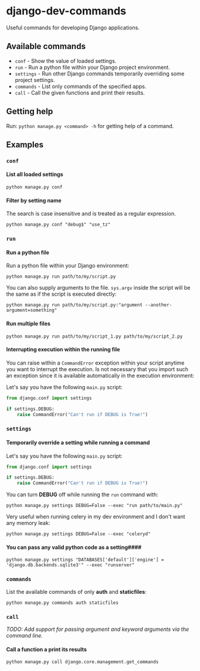 django-dev-commands
===================

Useful commands for developing Django applications.

## Available commands ##

* `conf` - Show the value of loaded settings.
* `run` - Run a python file within your Django project environment.
* `settings` - Run other Django commands temporarily overriding some project settings.
* `commands` - List only commands of the specified apps.
* `call` - Call the given functions and print their results.

## Getting help ##

Run: `python manage.py <command> -h` for getting help of a command.

## Examples ##

### `conf` ###

#### List all loaded settings ####

    python manage.py conf

#### Filter by setting name ####

The search is case insensitive and is treated as a regular expression.

    python manage.py conf "debug$" "use_tz"

### `run` ###

#### Run a python file ####

Run a python file within your Django environment:

    python manage.py run path/to/my/script.py

You can also supply arguments to the file. `sys.argv` inside the
script will be the same as if the script is executed directly:

    python manage.py run path/to/my/script.py:"argument --another-argument=something"

#### Run multiple files ####

    python manage.py run path/to/my/script_1.py path/to/my/script_2.py

#### Interrupting execution within the running file ####

You can raise within a `CommandError` exception within your script anytime you want to interrupt the execution. Is not necessary that you import such an exception since it is available automatically in the execution environment:

Let's say you have the following `main.py` script:

```python
from django.conf import settings

if settings.DEBUG:
    raise CommandError("Can't run if DEBUG is True!")
```

### `settings` ###

#### Temporarily override a setting while running a command ####


Let's say you have the following `main.py` script:

```python
from django.conf import settings

if settings.DEBUG:
    raise CommandError("Can't run if DEBUG is True!")
```

You can turn **DEBUG** off while running the `run` command with:

    python manage.py settings DEBUG=False --exec "run path/to/main.py"

Very useful when running celery in my dev environment and I don't want any memory leak:

    python manage.py settings DEBUG=False --exec "celeryd"

#### You can pass any valid python code as a setting####

    python manage.py settings "DATABASES['default']['engine'] = 'django.db.backends.sqlite3'" --exec "runserver"

### `commands` ###

List the available commands of only **auth** and **staticfiles**:

    python manage.py commands auth staticfiles

### `call` ###

*TODO: Add support for passing argument and keyword arguments via the command line.*

#### Call a function a print its results ####

    python manage.py call django.core.management.get_commands
